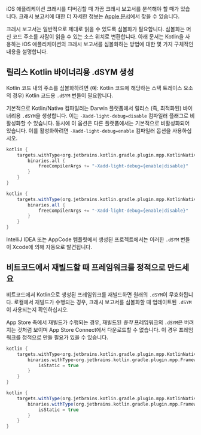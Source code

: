 [//]: # (title: iOS 크래시 보고서 심볼화)

iOS 애플리케이션 크래시를 디버깅할 때 가끔 크래시 보고서를 분석해야 할 때가 있습니다. 크래시 보고서에 대한 더 자세한 정보는 [Apple 문서](https://developer.apple.com/library/archive/technotes/tn2151/_index.html)에서 찾을 수 있습니다.

크래시 보고서는 일반적으로 제대로 읽을 수 있도록 심볼화가 필요합니다. 심볼화는 머신 코드 주소를 사람이 읽을 수 있는 소스 위치로 변환합니다. 아래 문서는 Kotlin을 사용하는 iOS 애플리케이션의 크래시 보고서를 심볼화하는 방법에 대한 몇 가지 구체적인 내용을 설명합니다.

## 릴리스 Kotlin 바이너리용 .dSYM 생성

Kotlin 코드 내의 주소를 심볼화하려면 (예: Kotlin 코드에 해당하는 스택 트레이스 요소의 경우) Kotlin 코드용 `.dSYM` 번들이 필요합니다.

기본적으로 Kotlin/Native 컴파일러는 Darwin 플랫폼에서 릴리스 (즉, 최적화된) 바이너리용 `.dSYM`을 생성합니다. 이는 `-Xadd-light-debug=disable` 컴파일러 플래그로 비활성화할 수 있습니다. 동시에 이 옵션은 다른 플랫폼에서는 기본적으로 비활성화되어 있습니다. 이를 활성화하려면 `-Xadd-light-debug=enable` 컴파일러 옵션을 사용하십시오.

<tabs group="build-script">
<tab title="Kotlin" group-key="kotlin">

```kotlin
kotlin {
    targets.withType<org.jetbrains.kotlin.gradle.plugin.mpp.KotlinNativeTarget> {
        binaries.all {
            freeCompilerArgs += "-Xadd-light-debug={enable|disable}"
        }
    }
}
```

</tab>
<tab title="Groovy" group-key="groovy">

```groovy
kotlin {
    targets.withType(org.jetbrains.kotlin.gradle.plugin.mpp.KotlinNativeTarget) {
        binaries.all {
            freeCompilerArgs += "-Xadd-light-debug={enable|disable}"
        }
    }
}
```

</tab>
</tabs>

IntelliJ IDEA 또는 AppCode 템플릿에서 생성된 프로젝트에서는 이러한 `.dSYM` 번들이 Xcode에 의해 자동으로 발견됩니다.

## 비트코드에서 재빌드할 때 프레임워크를 정적으로 만드세요

비트코드에서 Kotlin으로 생성된 프레임워크를 재빌드하면 원래의 `.dSYM`이 무효화됩니다. 로컬에서 재빌드가 수행되는 경우, 크래시 보고서를 심볼화할 때 업데이트된 `.dSYM`이 사용되는지 확인하십시오.

App Store 측에서 재빌드가 수행되는 경우, 재빌드된 *동적* 프레임워크의 `.dSYM`은 버려지는 것처럼 보이며 App Store Connect에서 다운로드할 수 없습니다. 이 경우 프레임워크를 정적으로 만들 필요가 있을 수 있습니다.

<tabs group="build-script">
<tab title="Kotlin" group-key="kotlin">

```kotlin
kotlin {
    targets.withType<org.jetbrains.kotlin.gradle.plugin.mpp.KotlinNativeTarget> {
        binaries.withType<org.jetbrains.kotlin.gradle.plugin.mpp.Framework> {
            isStatic = true
        }
    }
}
```

</tab>
<tab title="Groovy" group-key="groovy">

```groovy
kotlin {
    targets.withType(org.jetbrains.kotlin.gradle.plugin.mpp.KotlinNativeTarget) {
        binaries.withType(org.jetbrains.kotlin.gradle.plugin.mpp.Framework) {
            isStatic = true
        }
    }
}
```

</tab>
</tabs>